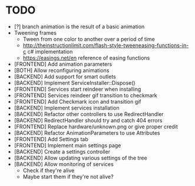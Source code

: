 ﻿# TODO

- [?] branch animation is the result of a basic animation
- Tweening frames
	- Tween from one color to another over a period of time
	- http://theinstructionlimit.com/flash-style-tweeneasing-functions-in-c c# implementation
	- https://easings.net/en reference of easing functions
- [FRONTEND] Add animation parameters
- [BOTH] Allow reconfiguring animations
- [BACKEND] Add support for smart outlets
- [BACKEND] Implement ServiceInstaller::Dispose()
- [FRONTEND] Services start reindeer when installing
- [FRONTEND] Services reindeer gif transition to checkmark
- [FRONTEND] Add Checkmark icon and transition gif
- [BACKEND] Implement services installation
- [BACKEND] Refactor other controllers to use RedirectHandler
- [BACKEND] RedirectHandler should try and catch 404 errors
- [FRONTEND] Replace hardware/unknown.png or give proper credit
- [BACKEND] Refactor AnimationParameters to use Attributes
- [FRONTEND] Add Settings tab
- [FRONTEND] Implement main settings page
- [BACKEND] Create a settings controller
- [BACKEND] Allow updating various settings of the tree
- [BACKEND] Allow monitoring of services
	- Check if they're alive
	- Maybe start them if they're not alive?